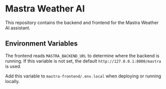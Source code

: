 # Mastra Weather AI

This repository contains the backend and frontend for the Mastra Weather AI assistant.

## Environment Variables

The frontend reads `MASTRA_BACKEND_URL` to determine where the backend is running. If this variable is not set, the default `http://127.0.0.1:8000/mastra` is used.

Add this variable to `mastra-frontend/.env.local` when deploying or running locally.

